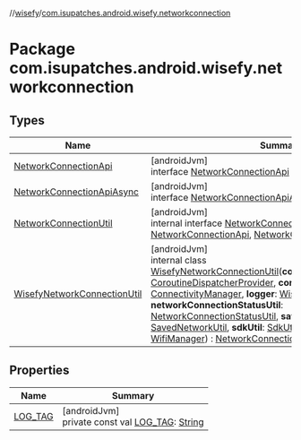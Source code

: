 //[wisefy](../../index.md)/[com.isupatches.android.wisefy.networkconnection](index.md)

# Package com.isupatches.android.wisefy.networkconnection

## Types

| Name | Summary |
|---|---|
| [NetworkConnectionApi](-network-connection-api/index.md) | [androidJvm]<br>interface [NetworkConnectionApi](-network-connection-api/index.md) |
| [NetworkConnectionApiAsync](-network-connection-api-async/index.md) | [androidJvm]<br>interface [NetworkConnectionApiAsync](-network-connection-api-async/index.md) |
| [NetworkConnectionUtil](-network-connection-util/index.md) | [androidJvm]<br>internal interface [NetworkConnectionUtil](-network-connection-util/index.md) : [NetworkConnectionApi](-network-connection-api/index.md), [NetworkConnectionApiAsync](-network-connection-api-async/index.md) |
| [WisefyNetworkConnectionUtil](-wisefy-network-connection-util/index.md) | [androidJvm]<br>internal class [WisefyNetworkConnectionUtil](-wisefy-network-connection-util/index.md)(**coroutineDispatcherProvider**: [CoroutineDispatcherProvider](../com.isupatches.android.wisefy.util.coroutines/-coroutine-dispatcher-provider/index.md), **connectivityManager**: [ConnectivityManager](https://developer.android.com/reference/kotlin/android/net/ConnectivityManager.html), **logger**: [WisefyLogger](../com.isupatches.android.wisefy.logging/-wisefy-logger/index.md)?, **networkConnectionStatusUtil**: [NetworkConnectionStatusUtil](../com.isupatches.android.wisefy.networkconnectionstatus/-network-connection-status-util/index.md), **savedNetworkUtil**: [SavedNetworkUtil](../com.isupatches.android.wisefy.savednetworks/-saved-network-util/index.md), **sdkUtil**: [SdkUtil](../com.isupatches.android.wisefy.util/-sdk-util/index.md), **wifiManager**: [WifiManager](https://developer.android.com/reference/kotlin/android/net/wifi/WifiManager.html)) : [NetworkConnectionUtil](-network-connection-util/index.md) |

## Properties

| Name | Summary |
|---|---|
| [LOG_TAG](-l-o-g_-t-a-g.md) | [androidJvm]<br>private const val [LOG_TAG](-l-o-g_-t-a-g.md): [String](https://kotlinlang.org/api/latest/jvm/stdlib/kotlin/-string/index.html) |
